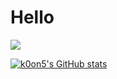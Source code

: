 # Hello

<img src="https://img.shields.io/badge/ㅇㅇ-6DB33F?style=flat&logo=avajs&logoColor=white">




[![k0on5's GitHub stats](https://github-readme-stats.vercel.app/api?username=k0on5)](https://github.com/k0on5/github-readme-stats)
